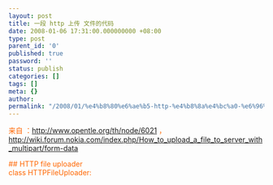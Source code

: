 ```yaml
---
layout: post
title: 一段 http 上传 文件的代码
date: 2008-01-06 17:31:00.000000000 +08:00
type: post
parent_id: '0'
published: true
password: ''
status: publish
categories: []
tags: []
meta: {}
author: 
permalink: "/2008/01/%e4%b8%80%e6%ae%b5-http-%e4%b8%8a%e4%bc%a0-%e6%96%87%e4%bb%b6%e7%9a%84%e4%bb%a3%e7%a0%81.html"
---
```

<font color="#ff6600">来自 ：<a href="http://www.opentle.org/th/node/6021">http://www.opentle.org/th/node/6021</a> ， <a href="http://wiki.forum.nokia.com/index.php/How_to_upload_a_file_to_server_with_multipart/form-data">http://wiki.forum.nokia.com/index.php/How_to_upload_a_file_to_server_with_multipart/form-data</a></font>

<font color="#ff6600">## HTTP file uploader<br>
class HTTPFileUploader:</font>

